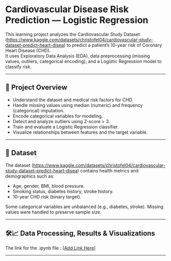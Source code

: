 # Cardiovascular Disease Risk Prediction — Logistic Regression

This learning project analyzes the Cardiovascular Study Dataset (https://www.kaggle.com/datasets/christofel04/cardiovascular-study-dataset-predict-heart-disea) to predict a patient’s 10-year risk of Coronary Heart Disease (CHD).  
It uses Exploratory Data Analysis (EDA), data preprocessing (missing values, outliers, categorical encoding), and a Logistic Regression model to classify risk.

---

## 📌 Project Overview
- Understand the dataset and medical risk factors for CHD.
- Handle missing values using median (numeric) and frequency (categorical) imputation.
- Encode categorical variables for modeling.
- Detect and analyze outliers using Z-score > 3.
- Train and evaluate a Logistic Regression classifier.
- Visualize relationships between features and the target variable.

---

## 📂 Dataset
The dataset (https://www.kaggle.com/datasets/christofel04/cardiovascular-study-dataset-predict-heart-disea) contains  health metrics and demographics such as:
- Age, gender, BMI, blood pressure.
- Smoking status, diabetes history, stroke history.
- 10-year CHD risk (binary target).

Some categorical variables are unbalanced (e.g., diabetes, stroke). Missing values were handled to preserve sample size.

---

## 🛠️📈 Data Processing, Results & Visualizations

The link for the .ipynb file : [[Add  Link Here](https://github.com/netely313/Log-Regression/blob/main/Logistics_Regression_Prediction_CHD.ipynb)]

---




